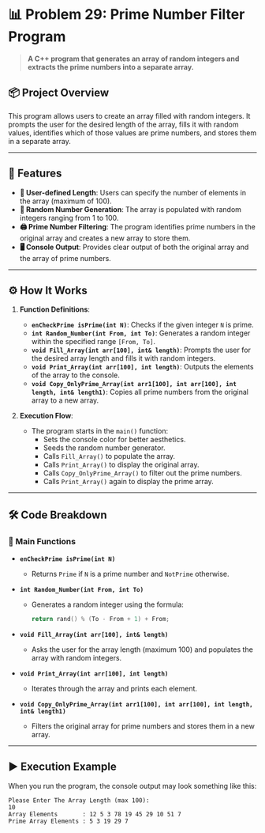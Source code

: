 # 📊 Problem 29: Prime Number Filter Program

> **A C++ program that generates an array of random integers and extracts the prime numbers into a separate array.**

## 📦 Project Overview
This program allows users to create an array filled with random integers. It prompts the user for the desired length of the array, fills it with random values, identifies which of those values are prime numbers, and stores them in a separate array.

---

## 🌟 Features
- **🔢 User-defined Length**: Users can specify the number of elements in the array (maximum of 100).
- **🎲 Random Number Generation**: The array is populated with random integers ranging from 1 to 100.
- **🖨️ Prime Number Filtering**: The program identifies prime numbers in the original array and creates a new array to store them.
- **🖥️ Console Output**: Provides clear output of both the original array and the array of prime numbers.

---

## ⚙️ How It Works
1. **Function Definitions**:
   - **`enCheckPrime isPrime(int N)`**: Checks if the given integer `N` is prime.
   - **`int Random_Number(int From, int To)`**: Generates a random integer within the specified range `[From, To]`.
   - **`void Fill_Array(int arr[100], int& length)`**: Prompts the user for the desired array length and fills it with random integers.
   - **`void Print_Array(int arr[100], int length)`**: Outputs the elements of the array to the console.
   - **`void Copy_OnlyPrime_Array(int arr1[100], int arr[100], int length, int& length1)`**: Copies all prime numbers from the original array to a new array.

2. **Execution Flow**:
   - The program starts in the `main()` function:
     - Sets the console color for better aesthetics.
     - Seeds the random number generator.
     - Calls `Fill_Array()` to populate the array.
     - Calls `Print_Array()` to display the original array.
     - Calls `Copy_OnlyPrime_Array()` to filter out the prime numbers.
     - Calls `Print_Array()` again to display the prime array.

---

## 🛠️ Code Breakdown
### 🔹 Main Functions
- **`enCheckPrime isPrime(int N)`**
  - Returns `Prime` if `N` is a prime number and `NotPrime` otherwise.

- **`int Random_Number(int From, int To)`**
  - Generates a random integer using the formula:
    ```cpp
    return rand() % (To - From + 1) + From;
    ```

- **`void Fill_Array(int arr[100], int& length)`**
  - Asks the user for the array length (maximum 100) and populates the array with random integers.

- **`void Print_Array(int arr[100], int length)`**
  - Iterates through the array and prints each element.

- **`void Copy_OnlyPrime_Array(int arr1[100], int arr[100], int length, int& length1)`**
  - Filters the original array for prime numbers and stores them in a new array.

---

## ▶️ Execution Example
When you run the program, the console output may look something like this:

```plaintext
Please Enter The Array Length (max 100): 
10
Array Elements       : 12 5 3 78 19 45 29 10 51 7 
Prime Array Elements : 5 3 19 29 7 
